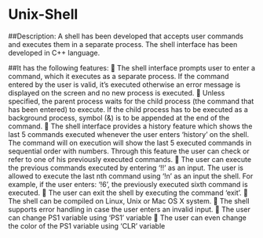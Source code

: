 # Unix-Shell

##Description:
A shell has been developed that accepts user commands and executes them in a separate process. The shell interface has been developed in C++ language.

##It has the following features:
 The shell interface prompts user to enter a command, which it executes as a separate process. If the command entered by the user is valid, it’s executed otherwise an error message is displayed on the screen and no new process is executed.
 Unless specified, the parent process waits for the child process (the command that has been entered) to execute. If the child process has to be executed as a background process, symbol (&) is to be appended at the end of the command.
 The shell interface provides a history feature which shows the last 5 commands executed whenever the user enters ‘history’ on the shell. The command will on execution will show the last 5 executed commands in sequential order with numbers. Through this feature the user can check or refer to one of his previously executed commands.
 The user can execute the previous commands executed by entering ‘!!’ as an input. The user is allowed to execute the last nth command using ‘!n’ as an input the shell. For example, if the user enters: ‘!6’, the previously executed sixth command is executed.
 The user can exit the shell by executing the command ‘exit’.
 The shell can be compiled on Linux, Unix or Mac OS X system.
 The shell supports error handling in case the user enters an invalid input.
 The user can change PS1 variable using ‘PS1’ variable
 The user can even change the color of the PS1 variable using ‘CLR’ variable

